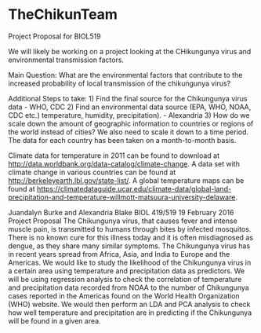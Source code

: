 # TheChikunTeam
Project Proposal for BIOL519

We will likely be working on a project looking at the CHikungunya virus and environmental transmission factors.

Main Question: 
What are the environmental factors that contribute to the increased probability of local transmission of the chikungunya virus?
	
Additional Steps to take:
	1) Find the final source for the Chikungunya virus data - WHO, CDC
	2) Find an environmental data source (EPA, WHO, NOAA, CDC etc.) temperature, humidity, precipitation). - Alexandria 
	3) How do we scale down the amount of geographic information to countries or regions of the world instead of cities?
We also need to scale it down to a time period.  The data for each country has been taken on a month-to-month basis.

Climate data for temperature in 2011 can be found to download at http://data.worldbank.org/data-catalog/climate-change.
A data set with climate change in various countries can be found at http://berkeleyearth.lbl.gov/state-list/.
A global temperature maps can be found at https://climatedataguide.ucar.edu/climate-data/global-land-precipitation-and-temperature-willmott-matsuura-university-delaware. 


Juandalyn Burke and Alexandria Blake
BIOL 419/519
19 February 2016
Project Proposal
	The Chikungunya virus, that causes fever and intense muscle pain, is transmitted to humans through bites by infected mosquitos. There is no known cure for this illness today and it is often misdiagnosed as dengue, as they share many similar symptoms. The Chikungunya virus has in recent years spread from Africa, Asia, and India to Europe and the Americas. We would like to study the likelihood of the Chikungunya virus in a certain area using temperature and precipitation data as predictors. 
	We will be using regression analysis to check the correlation of temperature and precipitation data recorded from NOAA to the number of Chikungunya cases reported in the Americas found on the World Health Organization (WHO) website. We would then perform an LDA and PCA analysis to check how well temperature and precipitation are in predicting if the Chikungunya will be found in a given area.
